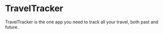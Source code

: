# TravelTracker
TravelTracker is the one app you need to track all your travel, both past and future.
